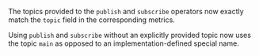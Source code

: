 The topics provided to the `publish` and `subscribe` operators now exactly match
the `topic` field in the corresponding metrics.

Using `publish` and `subscribe` without an explicitly provided topic now uses
the topic `main` as opposed to an implementation-defined special name.
